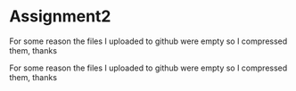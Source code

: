 # Assignment2

For some reason the files I uploaded to github were empty so I compressed them, thanks



For some reason the files I uploaded to github were empty so I compressed them, thanks

